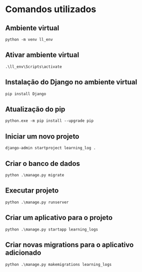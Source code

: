 # Comandos utilizados

## Ambiente virtual
```python -m venv ll_env```

## Ativar ambiente virtual
```.\ll_env\Scripts\activate```

## Instalação do Django no ambiente virtual
```pip install Django```

## Atualização do pip
```python.exe -m pip install --upgrade pip```

## Iniciar um novo projeto
```django-admin startproject learning_log .```

## Criar o banco de dados
```python .\manage.py migrate```

## Executar projeto
```python .\manage.py runserver```

## Criar um aplicativo para o projeto
```python .\manage.py startapp learning_logs```

## Criar novas migrations para o aplicativo adicionado
```python .\manage.py makemigrations learning_logs```